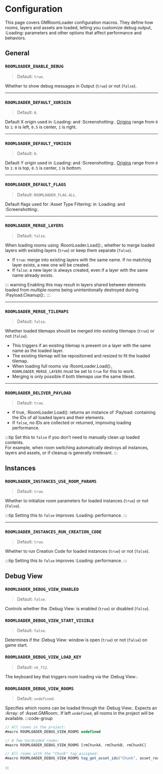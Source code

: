 # Configuration

This page covers GMRoomLoader configuration macros. They define how rooms, layers and assets are loaded, letting you customize debug output, :Loading: parameters and other options that affect performance and behaviors.

## General

### `ROOMLOADER_ENABLE_DEBUG`
> Default: `true`.

Whether to show debug messages in Output (`true`) or not (`false`).

---
### `ROOMLOADER_DEFAULT_XORIGIN`
> Default: `0`.

Default X origin used in :Loading: and :Screenshotting:. [Origins](/pages/api/roomLoader/origin) range from `0` to `1`: `0` is left, `0.5` is center, `1` is right.

---
### `ROOMLOADER_DEFAULT_YORIGIN`
> Default: `0`.

Default Y origin used in :Loading: and :Screenshotting:. [Origins](/pages/api/roomLoader/origin) range from `0` to `1`: `0` is top, `0.5` is center, `1` is bottom.

---
### `ROOMLOADER_DEFAULT_FLAGS`
> Default: `ROOMLOADER_FLAG.ALL`.

Default flags used for :Asset Type Filtering: in :Loading: and :Screenshotting:.

---
### `ROOMLOADER_MERGE_LAYERS`
> Default: `false`.

When loading rooms using :RoomLoader.Load():, whether to merge loaded layers with existing layers (`true`) or keep them separate (`false`).  

- If `true`: merge into existing layers with the same name. If no matching layer exists, a new one will be created.  
- If `false`: a new layer is always created, even if a layer with the same name already exists.  

::: warning
Enabling this may result in layers shared between elements loaded from multiple rooms being unintentionally destroyed during :Payload.Cleanup():.
:::

---
### `ROOMLOADER_MERGE_TILEMAPS`
> Default: `false`.

Whether loaded tilemaps should be merged into existing tilemaps (`true`) or not (`false`).
* This triggers if an existing tilemap is present on a layer with the same name as the loaded layer.
* The existing tilemap will be repositioned and resized to fit the loaded tilemap.
* When loading full rooms via :RoomLoader.Load():, `ROOMLOADER_MERGE_LAYERS` must be set to `true` for this to work.
* Merging is only possible if both tilemaps use the same tileset.

---
### `ROOMLOADER_DELIVER_PAYLOAD`
> Default: `true`.

* If true, :RoomLoader.Load(): returns an instance of :Payload: containing the IDs of all loaded layers and their elements.  
* If `false`, no IDs are collected or returned, improving loading performance.  

:::tip
Set this to `false` if you don't need to manually clean up loaded contents.  
For example, when room switching automatically destroys all instances, layers and assets, or if cleanup is generally irrelevant.
:::

## Instances

### `ROOMLOADER_INSTANCES_USE_ROOM_PARAMS`
> Default: `true`.

Whether to initialize room parameters for loaded instances (`true`) or not (`false`).  

:::tip
Setting this to `false` improves :Loading: performance.
:::

---
### `ROOMLOADER_INSTANCES_RUN_CREATION_CODE`
>Default: `true`.

Whether to run Creation Code for loaded instances (`true`) or not (`false`).  

:::tip
Setting this to `false` improves :Loading: performance.
:::

## Debug View

### `ROOMLOADER_DEBUG_VIEW_ENABLED`
> Default: `false`.

Controls whether the :Debug View: is enabled (`true`) or disabled (`false`).

### `ROOMLOADER_DEBUG_VIEW_START_VISIBLE`
> Default: `false`.

Determines if the :Debug View: window is open (`true`) or not (`false`) on game start.

### `ROOMLOADER_DEBUG_VIEW_LOAD_KEY`
> Default: `vk_f12`.

The keyboard key that triggers room loading via the :Debug View:.

### `ROOMLOADER_DEBUG_VIEW_ROOMS`
> Default: `undefined`.

Specifies which rooms can be loaded through the :Debug View:. Expects an :Array: of :Asset.GMRoom:. If left `undefined`, all rooms in the project will be available.
:::code-group
```js [Definition Examples]
// All rooms in the project:
#macro ROOMLOADER_DEBUG_VIEW_ROOMS undefined

// A few hardcoded rooms:
#macro ROOMLOADER_DEBUG_VIEW_ROOMS [rmChunkA, rmChunkB, rmChunkC]

// All rooms with the "Chunk" tag assigned:
#macro ROOMLOADER_DEBUG_VIEW_ROOMS tag_get_asset_ids("Chunk", asset_room)
```
:::
